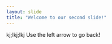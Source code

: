 ```yaml
---
layout: slide
title: "Welcome to our second slide!"
---
```

kj;lkj;lkj
Use the left arrow to go back!
